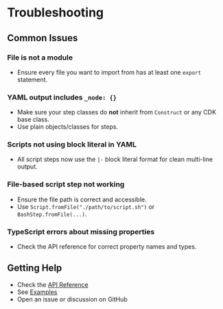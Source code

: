 # Troubleshooting

## Common Issues

### File is not a module

- Ensure every file you want to import from has at least one `export` statement.

### YAML output includes `_node: {}`

- Make sure your step classes do **not** inherit from `Construct` or any CDK base class.
- Use plain objects/classes for steps.

### Scripts not using block literal in YAML

- All script steps now use the `|-` block literal format for clean multi-line output.

### File-based script step not working

- Ensure the file path is correct and accessible.
- Use `Script.fromFile("./path/to/script.sh")` or `BashStep.fromFile(...)`.

### TypeScript errors about missing properties

- Check the API reference for correct property names and types.

## Getting Help

- Check the [API Reference](./api-reference.md)
- See [Examples](../examples/)
- Open an issue or discussion on GitHub
